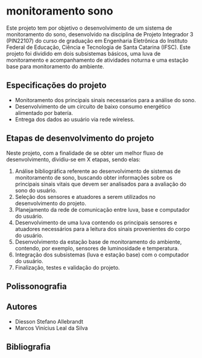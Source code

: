 # monitoramento sono
Este projeto tem por objetivo o desenvolvimento de um sistema de monitoramento do sono, desenvolvido na disciplina de Projeto Integrador 3 (PIN22107) do curso de graduação em Engenharia Eletrônica do Instituto Federal de Educação, Ciência e Tecnologia de Santa Catarina (IFSC). Este projeto foi dividido em dois subsistemas básicos, uma luva de monitoramento e acompanhamento de atividades noturna e uma estação base para monitoramento do ambiente. 

## Especificações do projeto
* Monitoramento dos principais sinais necessarios para a análise do sono.
* Desenvolvimento de um circuito de baixo consumo energético alimentado por batería.
* Entrega dos dados ao usuário via rede wireless. 

## Etapas de desenvolvimento do projeto
Neste projeto, com a finalidade de se obter um melhor fluxo de desenvolvimento, dividiu-se em X etapas, sendo elas: 
1. Análise bibliográfica referente ao desenvolvimento de sistemas de monitoramento de sono, buscando obter informações sobre os principais sinais vitais que devem ser analisados para a avaliação do sono do usuário. 
1. Seleção dos sensores e atuadores a serem utilizados no desenvolvimento do projeto. 
1. Planejamento da rede de comunicação entre luva, base e computador do usuário. 
1. Desenvolvimento de uma luva contendo os principais sensores e atuadores necessários para a leitura dos sinais provenientes do corpo do usuário. 
1. Desenvolvimento da estação base de monitoramento do ambiente, contendo, por exemplo, sensores de luminosidade e temperatura. 
1. Integração dos subsistemas (luva e estação base) com o computador do usuário. 
1. Finalização, testes e validação do projeto. 

## Polissonografia

## Autores
* Diesson Stefano Allebrandt
* Marcos Vinícius Leal da Silva

## Bibliografia
